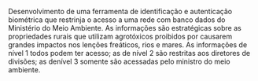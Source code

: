 Desenvolvimento de uma ferramenta de identificação e autenticação biométrica que restrinja o acesso a uma rede com banco dados do Ministério do Meio Ambiente. 
As informações são estratégicas sobre as propriedades rurais que utilizam agrotóxicos proibidos por causarem grandes impactos nos lenções freáticos, rios e mares. 
As informações de nível 1 todos podem ter acesso; as de nível 2 são restritas aos diretores de divisões; as denível 3 somente são acessadas pelo ministro do meio ambiente.

